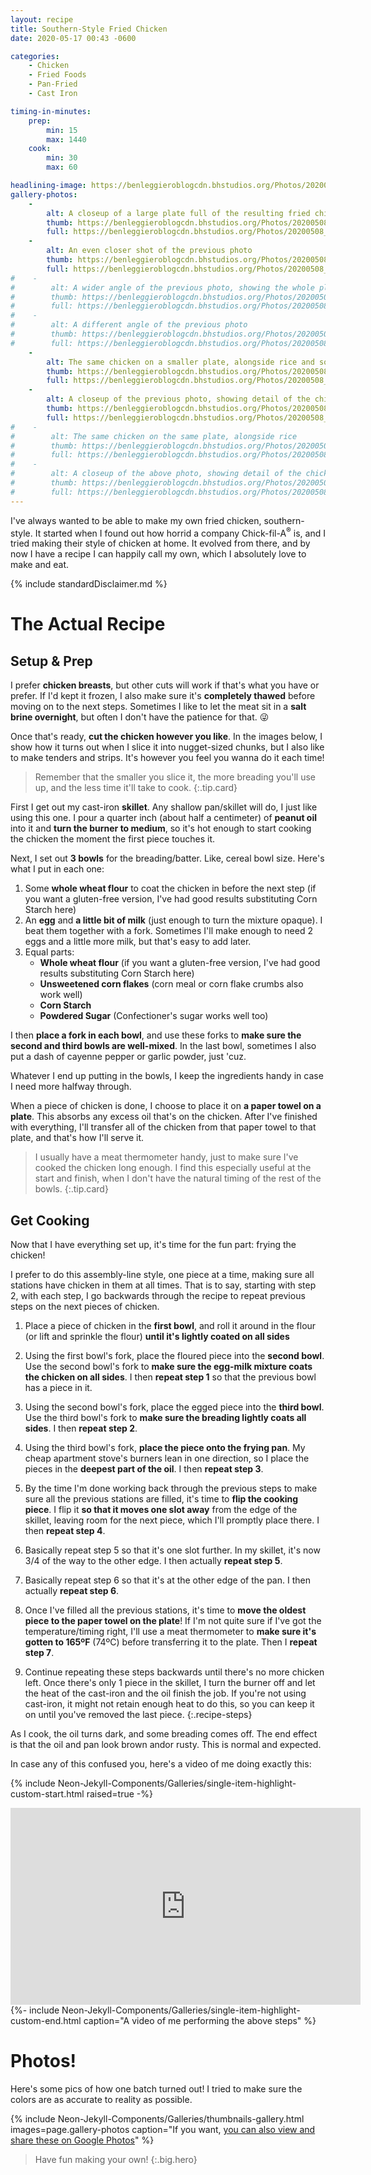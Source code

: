 ```yaml
---
layout: recipe
title: Southern-Style Fried Chicken
date: 2020-05-17 00:43 -0600

categories:
    - Chicken
    - Fried Foods
    - Pan-Fried
    - Cast Iron

timing-in-minutes:
    prep:
        min: 15
        max: 1440
    cook:
        min: 30
        max: 60

headlining-image: https://benleggieroblogcdn.bhstudios.org/Photos/20200508_183631.jpg
gallery-photos:
    -
        alt: A closeup of a large plate full of the resulting fried chicken. It appears crispy and moist, its color golden with flecks and spots of brown where there are more-cooked parts. Each piece is round, and about 1 to 1.5 cubic inches, like chicken nuggets.
        thumb: https://benleggieroblogcdn.bhstudios.org/Photos/20200508_183631 thumbnail.jpg
        full: https://benleggieroblogcdn.bhstudios.org/Photos/20200508_183631.jpg
    -
        alt: An even closer shot of the previous photo
        thumb: https://benleggieroblogcdn.bhstudios.org/Photos/20200508_183649 thumbnail.jpg
        full: https://benleggieroblogcdn.bhstudios.org/Photos/20200508_183649.jpg
#    -
#        alt: A wider angle of the previous photo, showing the whole plate instead of just a closeup
#        thumb: https://benleggieroblogcdn.bhstudios.org/Photos/20200508_183741 thumbnail.jpg
#        full: https://benleggieroblogcdn.bhstudios.org/Photos/20200508_183741.jpg
#    -
#        alt: A different angle of the previous photo
#        thumb: https://benleggieroblogcdn.bhstudios.org/Photos/20200508_183732 thumbnail.jpg
#        full: https://benleggieroblogcdn.bhstudios.org/Photos/20200508_183732.jpg
    -
        alt: The same chicken on a smaller plate, alongside rice and some barbecue sauce
        thumb: https://benleggieroblogcdn.bhstudios.org/Photos/20200508_184320 thumbnail.jpg
        full: https://benleggieroblogcdn.bhstudios.org/Photos/20200508_184320.jpg
    -
        alt: A closeup of the previous photo, showing detail of the chicken
        thumb: https://benleggieroblogcdn.bhstudios.org/Photos/20200508_184327 thumbnail.jpg
        full: https://benleggieroblogcdn.bhstudios.org/Photos/20200508_184327.jpg
#    -
#        alt: The same chicken on the same plate, alongside rice
#        thumb: https://benleggieroblogcdn.bhstudios.org/Photos/20200508_183922 thumbnail.jpg
#        full: https://benleggieroblogcdn.bhstudios.org/Photos/20200508_183922.jpg
#    -
#        alt: A closeup of the above photo, showing detail of the chicken
#        thumb: https://benleggieroblogcdn.bhstudios.org/Photos/20200508_183935 thumbnail.jpg
#        full: https://benleggieroblogcdn.bhstudios.org/Photos/20200508_183935.jpg
---
```




I've always wanted to be able to make my own fried chicken, southern-style. It started when I found out how horrid a company Chick&zwj;-&zwj;fil&zwj;-&zwj;A<sup>&reg;</sup> is, and I tried making their style of chicken at home. It evolved from there, and by now I have a recipe I can happily call my own, which I absolutely love to make and eat.



{% include standardDisclaimer.md %}



# The Actual Recipe #

## Setup & Prep ##

I prefer **chicken breasts**, but other cuts will work if that's what you have or prefer. If I'd kept it frozen, I also make sure it's **completely thawed** before moving on to the next steps. Sometimes I like to let the meat sit in a **salt brine overnight**, but often I don't have the patience for that. <span class="emoji">😜</span>

Once that's ready, **cut the chicken however you like**. In the images below, I show how it turns out when I slice it into nugget-sized chunks, but I also like to make tenders and strips. It's however you feel you wanna do it each time!

> Remember that the smaller you slice it, the more breading you'll use up, and the less time it'll take to cook.
{:.tip.card}

First I get out my cast-iron **skillet**. Any shallow pan/skillet will do, I just like using this one. I pour a quarter inch (about half a centimeter) of **peanut oil** into it and **turn the burner to medium**, so it's hot enough to start cooking the chicken the moment the first piece touches it.


Next, I set out **3 bowls** for the breading/batter. Like, cereal bowl size. Here's what I put in each one:

1. Some **whole wheat flour** to coat the chicken in before the next step (if you want a gluten-free version, I've had good results substituting Corn Starch here)
2. An **egg** and **a little bit of milk** (just enough to turn the mixture opaque). I beat them together with a fork. Sometimes I'll make enough to need 2 eggs and a little more milk, but that's easy to add later.
3. Equal parts:
    - **Whole wheat flour** (if you want a gluten-free version, I've had good results substituting Corn Starch here)
    - **Unsweetened corn flakes** (corn meal or corn flake crumbs also work well)
    - **Corn Starch**
    - **Powdered Sugar** (Confectioner's sugar works well too)

I then **place a fork in each bowl**, and use these forks to **make sure the second and third bowls are well-mixed**. In the last bowl, sometimes I also put a dash of cayenne pepper or garlic powder, just 'cuz.

Whatever I end up putting in the bowls, I keep the ingredients handy in case I need more halfway through.

When a piece of chicken is done, I choose to place it on **a paper towel on a plate**. This absorbs any excess oil that's on the chicken. After I've finished with everything, I'll transfer all of the chicken from that paper towel to that plate, and that's how I'll serve it.

> I usually have a meat thermometer handy, just to make sure I've cooked the chicken long enough. I find this especially useful at the start and finish, when I don't have the natural timing of the rest of the bowls.
{:.tip.card}


## Get Cooking ##

Now that I have everything set up, it's time for the fun part: frying the chicken!

I prefer to do this assembly-line style, one piece at a time, making sure all stations have chicken in them at all times. That is to say, starting with step 2, with each step, I go backwards through the recipe to repeat previous steps on the next pieces of chicken.


1. Place a piece of chicken in the **first bowl**, and roll it around in the flour (or lift and sprinkle the flour) **until it's lightly coated on all sides**

2. Using the first bowl's fork, place the floured piece into the **second bowl**. Use the second bowl's fork to **make sure the egg-milk mixture coats the chicken on all sides**. I then **repeat step 1** so that the previous bowl has a piece in it.

3. Using the second bowl's fork, place the egged piece into the **third bowl**. Use the third bowl's fork to **make sure the breading lightly coats all sides**. I then **repeat step 2**.

4. Using the third bowl's fork, **place the piece onto the frying pan**. My cheap apartment stove's burners lean in one direction, so I place the pieces in the **deepest part of the oil**. I then **repeat step 3**.

5. By the time I'm done working back through the previous steps to make sure all the previous stations are filled, it's time to **flip the cooking piece**. I flip it **so that it moves one slot away** from the edge of the skillet, leaving room for the next piece, which I'll promptly place there. I then **repeat step 4**.

6. Basically repeat step 5 so that it's one slot further. In my skillet, it's now 3/4 of the way to the other edge. I then actually **repeat step 5**.

7. Basically repeat step 6 so that it's at the other edge of the pan. I then actually **repeat step 6**.

8. Once I've filled all the previous stations, it's time to **move the oldest piece to the paper towel on the plate**! If I'm not quite sure if I've got the temperature/timing right, I'll use a meat thermometer to **make sure it's gotten to 165ºF** (74ºC) before transferring it to the plate. Then I **repeat step 7**.

9. Continue repeating these steps backwards until there's no more chicken left. Once there's only 1 piece in the skillet, I turn the burner off and let the heat of the cast-iron and the oil finish the job. If you're not using cast-iron, it might not retain enough heat to do this, so you can keep it on until you've removed the last piece.
{:.recipe-steps}


As I cook, the oil turns dark, and some breading comes off. The end effect is that the oil and pan look brown andor rusty. This is normal and expected.


In case any of this confused you, here's a video of me doing exactly this:

{% include Neon-Jekyll-Components/Galleries/single-item-highlight-custom-start.html
    raised=true
-%}
<iframe
    id="ytplayer-assemblyLine"
    class="thumbnail solo-centered"
    type="text/html"
    width="560"
    height="315"
    src="https://www.youtube.com/embed/iEGDkXK7fNM?rel=0&showinfo=0&loop=1&modestbranding=1&playsinline=1&color=white&iv_load_policy=3&widget_referrer={{ site.url }}"
    allow="accelerometer; autoplay; encrypted-media; gyroscope; picture-in-picture"
    frameborder="0"
    allowfullscreen>
<a href="https://youtu.be/iEGDkXK7fNM" target="_blank" x_>Click here to see the video on YouTube</a>
</iframe>
{%- include Neon-Jekyll-Components/Galleries/single-item-highlight-custom-end.html
    caption="A video of me performing the above steps"
%}


# Photos! #

Here's some pics of how one batch turned out! I tried to make sure the colors are as accurate to reality as possible.

{% include Neon-Jekyll-Components/Galleries/thumbnails-gallery.html
    images=page.gallery-photos
    caption="If you want, <a href='https://photos.app.goo.gl/sr1avApETu8BhALaA' target='_blank' x_>you can also view and share these on Google Photos</a>"
%}


> Have fun making your own!
{:.big.hero}
